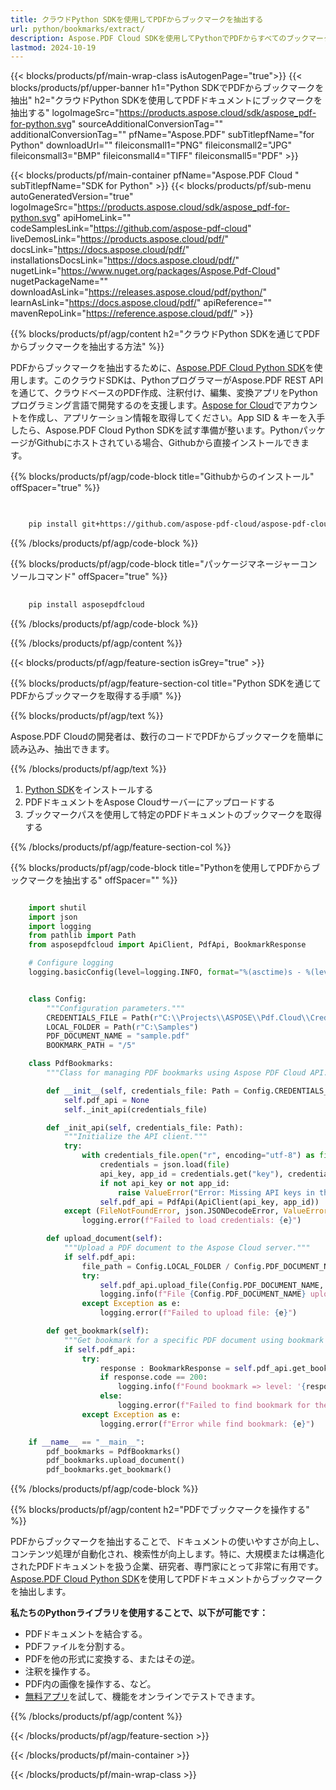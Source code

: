 ```yaml
---
title: クラウドPython SDKを使用してPDFからブックマークを抽出する
url: python/bookmarks/extract/
description: Aspose.PDF Cloud SDKを使用してPythonでPDFからすべてのブックマークを抽出します。ドキュメント構造を分析し、エクスポートします。
lastmod: 2024-10-19
---
```


{{< blocks/products/pf/main-wrap-class isAutogenPage="true">}}
{{< blocks/products/pf/upper-banner h1="Python SDKでPDFからブックマークを抽出" h2="クラウドPython SDKを使用してPDFドキュメントにブックマークを抽出する" logoImageSrc="https://products.aspose.cloud/sdk/aspose_pdf-for-python.svg" sourceAdditionalConversionTag="" additionalConversionTag="" pfName="Aspose.PDF" subTitlepfName="for Python" downloadUrl="" fileiconsmall1="PNG" fileiconsmall2="JPG" fileiconsmall3="BMP" fileiconsmall4="TIFF" fileiconsmall5="PDF" >}}

{{< blocks/products/pf/main-container pfName="Aspose.PDF Cloud " subTitlepfName="SDK for Python" >}}
{{< blocks/products/pf/sub-menu autoGeneratedVersion="true" logoImageSrc="https://products.aspose.cloud/sdk/aspose_pdf-for-python.svg" apiHomeLink="" codeSamplesLink="https://github.com/aspose-pdf-cloud" liveDemosLink="https://products.aspose.cloud/pdf/" docsLink="https://docs.aspose.cloud/pdf/" installationsDocsLink="https://docs.aspose.cloud/pdf/" nugetLink="https://www.nuget.org/packages/Aspose.Pdf-Cloud" nugetPackageName="" downloadAsLink="https://releases.aspose.cloud/pdf/python/" learnAsLink="https://docs.aspose.cloud/pdf/" apiReference="" mavenRepoLink="https://reference.aspose.cloud/pdf/" >}}

{{% blocks/products/pf/agp/content h2="クラウドPython SDKを通じてPDFからブックマークを抽出する方法" %}}

PDFからブックマークを抽出するために、[Aspose.PDF Cloud Python SDK](https://products.aspose.cloud/pdf/python/)を使用します。このクラウドSDKは、PythonプログラマーがAspose.PDF REST APIを通じて、クラウドベースのPDF作成、注釈付け、編集、変換アプリをPythonプログラミング言語で開発するのを支援します。[Aspose for Cloud](https://dashboard.aspose.cloud/#/apps)でアカウントを作成し、アプリケーション情報を取得してください。App SID & キーを入手したら、Aspose.PDF Cloud Python SDKを試す準備が整います。PythonパッケージがGithubにホストされている場合、Githubから直接インストールできます。

{{% blocks/products/pf/agp/code-block title="Githubからのインストール" offSpacer="true" %}}

```bash

     
    pip install git+https://github.com/aspose-pdf-cloud/aspose-pdf-cloud-python.git


```

{{% /blocks/products/pf/agp/code-block %}}

{{% blocks/products/pf/agp/code-block title="パッケージマネージャーコンソールコマンド" offSpacer="true" %}}

```bash
     
    pip install asposepdfcloud

```

{{% /blocks/products/pf/agp/code-block %}}

{{% /blocks/products/pf/agp/content %}}

{{< blocks/products/pf/agp/feature-section isGrey="true" >}}

{{% blocks/products/pf/agp/feature-section-col title="Python SDKを通じてPDFからブックマークを取得する手順" %}}

{{% blocks/products/pf/agp/text %}}

Aspose.PDF Cloudの開発者は、数行のコードでPDFからブックマークを簡単に読み込み、抽出できます。

{{% /blocks/products/pf/agp/text %}}

1. [Python SDK](https://pypi.org/project/asposepdfcloud/)をインストールする
1. PDFドキュメントをAspose Cloudサーバーにアップロードする
1. ブックマークパスを使用して特定のPDFドキュメントのブックマークを取得する

{{% /blocks/products/pf/agp/feature-section-col %}}

{{% blocks/products/pf/agp/code-block title="Pythonを使用してPDFからブックマークを抽出する" offSpacer="" %}}

```python

    import shutil
    import json
    import logging
    from pathlib import Path
    from asposepdfcloud import ApiClient, PdfApi, BookmarkResponse

    # Configure logging
    logging.basicConfig(level=logging.INFO, format="%(asctime)s - %(levelname)s - %(message)s")


    class Config:
        """Configuration parameters."""
        CREDENTIALS_FILE = Path(r"C:\\Projects\\ASPOSE\\Pdf.Cloud\\Credentials\\credentials.json")
        LOCAL_FOLDER = Path(r"C:\Samples")
        PDF_DOCUMENT_NAME = "sample.pdf"
        BOOKMARK_PATH = "/5"

    class PdfBookmarks:
        """Class for managing PDF bookmarks using Aspose PDF Cloud API."""

        def __init__(self, credentials_file: Path = Config.CREDENTIALS_FILE):
            self.pdf_api = None
            self._init_api(credentials_file)

        def _init_api(self, credentials_file: Path):
            """Initialize the API client."""
            try:
                with credentials_file.open("r", encoding="utf-8") as file:
                    credentials = json.load(file)
                    api_key, app_id = credentials.get("key"), credentials.get("id")
                    if not api_key or not app_id:
                        raise ValueError("Error: Missing API keys in the credentials file.")
                    self.pdf_api = PdfApi(ApiClient(api_key, app_id))
            except (FileNotFoundError, json.JSONDecodeError, ValueError) as e:
                logging.error(f"Failed to load credentials: {e}")

        def upload_document(self):
            """Upload a PDF document to the Aspose Cloud server."""
            if self.pdf_api:
                file_path = Config.LOCAL_FOLDER / Config.PDF_DOCUMENT_NAME
                try:
                    self.pdf_api.upload_file(Config.PDF_DOCUMENT_NAME, str(file_path))
                    logging.info(f"File {Config.PDF_DOCUMENT_NAME} uploaded successfully.")
                except Exception as e:
                    logging.error(f"Failed to upload file: {e}")

        def get_bookmark(self):
            """Get bookmark for a specific PDF document using bookmark path."""    
            if self.pdf_api:
                try:
                    response : BookmarkResponse = self.pdf_api.get_bookmark( Config.PDF_DOCUMENT_NAME, Config.BOOKMARK_PATH)
                    if response.code == 200:
                        logging.info(f"Found bookmark => level: '{response.bookmark.level}' - action: '{response.bookmark.action}' - title: '{response.bookmark.title}'")
                    else:
                        logging.error(f"Failed to find bookmark for the document. Response code: {response.code}")
                except Exception as e:
                    logging.error(f"Error while find bookmark: {e}")

    if __name__ == "__main__":
        pdf_bookmarks = PdfBookmarks()
        pdf_bookmarks.upload_document()
        pdf_bookmarks.get_bookmark()
```

{{% /blocks/products/pf/agp/code-block %}}

{{% blocks/products/pf/agp/content h2="PDFでブックマークを操作する" %}}

PDFからブックマークを抽出することで、ドキュメントの使いやすさが向上し、コンテンツ処理が自動化され、検索性が向上します。特に、大規模または構造化されたPDFドキュメントを扱う企業、研究者、専門家にとって非常に有用です。
[Aspose.PDF Cloud Python SDK](https://products.aspose.cloud/pdf/python/)を使用してPDFドキュメントからブックマークを抽出します。

**私たちのPythonライブラリを使用することで、以下が可能です：**

+ PDFドキュメントを結合する。
+ PDFファイルを分割する。
+ PDFを他の形式に変換する、またはその逆。
+ 注釈を操作する。
+ PDF内の画像を操作する、など。
+ [無料アプリ](https://products.aspose.app/pdf/family/)を試して、機能をオンラインでテストできます。

{{% /blocks/products/pf/agp/content %}}

{{< /blocks/products/pf/agp/feature-section >}}

{{< /blocks/products/pf/main-container >}}

{{< /blocks/products/pf/main-wrap-class >}}
